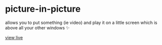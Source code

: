 # picture-in-picture
allows you to put something (ie video) and play it on a little screen which is above all your other windows :sparkles:

[view live](https://cblokkeel.github.io/picture-in-picture)
